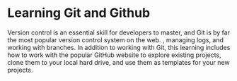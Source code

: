 # Learning Git and Github

Version control is an essential skill for developers to master, and Git is by far the most popular version control system on the web. , managing logs, and working with branches. In addition to working with Git, this learning includes how to work with the popular GitHub website to explore existing projects, clone them to your local hard drive, and use them as templates for your new projects.
